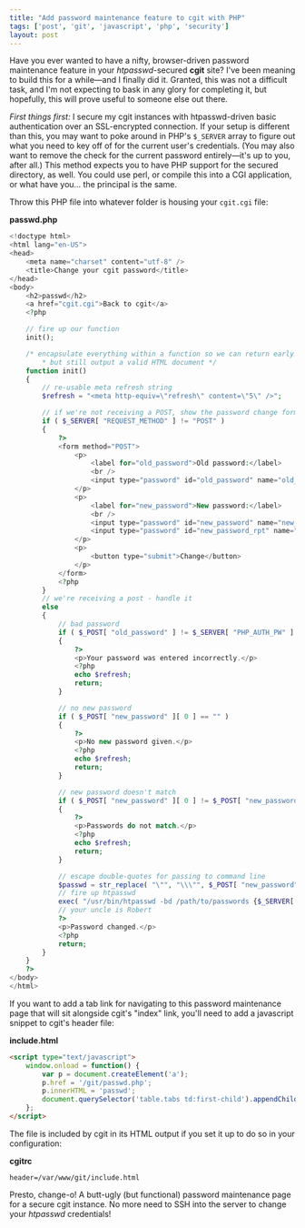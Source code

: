 ```yaml
---
title: "Add password maintenance feature to cgit with PHP"
tags: ['post', 'git', 'javascript', 'php', 'security']
layout: post
---
```


Have you ever wanted to have a nifty, browser-driven password
maintenance feature in your *htpasswd*-secured **cgit** site? I've been
meaning to build this for a while—and I finally did it.<!--more-->
Granted, this was not a difficult task, and I'm not expecting to bask in
any glory for completing it, but hopefully, this will prove useful to
someone else out there.

_First things first:_ I
secure my cgit instances with htpasswd-driven basic authentication over
an SSL-encrypted connection. If your setup is different than this, you
may want to poke around in PHP's `$_SERVER` array to figure out what you
need to key off of for the current user's credentials. (You may also
want to remove the check for the current password entirely—it's up to
you, after all.) This method expects you to have PHP support for the
secured directory, as well. You could use perl, or compile this into a
CGI application, or what have you… the principal is the same.

Throw this PHP file into whatever folder is housing your `cgit.cgi`
file:

**passwd.php**

```php
<!doctype html>
<html lang="en-US">
<head>
	<meta name="charset" content="utf-8" />
	<title>Change your cgit password</title>
</head>
<body>
	<h2>passwd</h2>
	<a href="cgit.cgi">Back to cgit</a>
	<?php

	// fire up our function
	init();

	/* encapsulate everything within a function so we can return early
		* but still output a valid HTML document */
	function init()
	{
		// re-usable meta refresh string
		$refresh = "<meta http-equiv=\"refresh\" content=\"5\" />";

		// if we're not receiving a POST, show the password change form
		if ( $_SERVER[ "REQUEST_METHOD" ] != "POST" )
		{
			?>
			<form method="POST">
				<p>
					<label for="old_password">Old password:</label>
					<br />
					<input type="password" id="old_password" name="old_password" />
				</p>
				<p>
					<label for="new_password">New password:</label>
					<br />
					<input type="password" id="new_password" name="new_password[]" />
					<input type="password" id="new_password_rpt" name="new_password[]" />
				</p>
				<p>
					<button type="submit">Change</button>
				</p>
			</form>
			<?php
		}
		// we're receiving a post - handle it
		else
		{
			// bad password
			if ( $_POST[ "old_password" ] != $_SERVER[ "PHP_AUTH_PW" ] )
			{
				?>
				<p>Your password was entered incorrectly.</p>
				<?php
				echo $refresh;
				return;
			}

			// no new password
			if ( $_POST[ "new_password" ][ 0 ] == "" )
			{
				?>
				<p>No new password given.</p>
				<?php
				echo $refresh;
				return;
			}

			// new password doesn't match
			if ( $_POST[ "new_password" ][ 0 ] != $_POST[ "new_password" ][ 1 ] )
			{
				?>
				<p>Passwords do not match.</p>
				<?php
				echo $refresh;
				return;
			}

			// escape double-quotes for passing to command line
			$passwd = str_replace( "\"", "\\\"", $_POST[ "new_password" ][ 0 ] );
			// fire up htpasswd
			exec( "/usr/bin/htpasswd -bd /path/to/passwords {$_SERVER[ "PHP_AUTH_USER" ]} \"{$passwd}\"" );
			// your uncle is Robert
			?>
			<p>Password changed.</p>
			<?php
			return;
		}
	}
	?>
</body>
</html>
```

If you want to add a tab link for navigating to this password
maintenance page that will sit alongside cgit's "index" link, you'll
need to add a javascript snippet to cgit's header file:

**include.html**

```html
<script type="text/javascript">
	window.onload = function() {
		var p = document.createElement('a');
		p.href = '/git/passwd.php';
		p.innerHTML = 'passwd';
		document.querySelector('table.tabs td:first-child').appendChild(p);
	};
</script>
```

The file is included by cgit in its HTML output if you set it up to do
so in your configuration:

**cgitrc**

```
header=/var/www/git/include.html
```

Presto, change-o! A butt-ugly (but functional) password maintenance page
for a secure cgit instance. No more need to SSH into the server to
change your *htpasswd* credentials!
